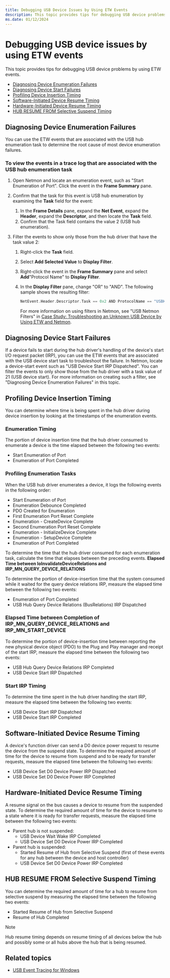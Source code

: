 ```yaml
---
title: Debugging USB Device Issues by Using ETW Events
description: This topic provides tips for debugging USB device problems by using ETW events.
ms.date: 01/12/2024
---
```


# Debugging USB device issues by using ETW events

This topic provides tips for debugging USB device problems by using ETW events.

- [Diagnosing Device Enumeration Failures](#diagnosing-device-enumeration-failures)
- [Diagnosing Device Start Failures](#diagnosing-device-start-failures)
- [Profiling Device Insertion Timing](#profiling-device-insertion-timing)
- [Software-Initiated Device Resume Timing](#software-initiated-device-resume-timing)
- [Hardware-Initiated Device Resume Timing](#hardware-initiated-device-resume-timing)
- [HUB RESUME FROM Selective Suspend Timing](#hub-resume-from-selective-suspend-timing)

## Diagnosing Device Enumeration Failures

You can use the ETW events that are associated with the USB hub enumeration task to determine the root cause of most device enumeration failures.

### To view the events in a trace log that are associated with the USB hub enumeration task

1. Open Netmon and locate an enumeration event, such as "Start Enumeration of Port". Click the event in the **Frame Summary** pane.
1. Confirm that the task for this event is USB hub enumeration by examining the **Task** field for the event:
    1. In the **Frame Details** pane, expand the **Net Event**, expand the **Header**, expand the **Descriptor**, and then locate the **Task** field.
    1. Confirm that the Task field contains the value 2 (USB hub enumeration).

1. Filter the events to show only those from the hub driver that have the task value 2:
    1. Right-click the **Task** field.
    1. Select **Add Selected Value** to **Display Filter**.
    1. Right-click the event in the **Frame Summary** pane and select **Add**"Protocol Name" to **Display Filter**.
    1. In the **Display Filter** pane, change "OR" to "AND". The following sample shows the resulting filter:

        ```cpp
        NetEvent.Header.Descriptor.Task == 0x2 AND ProtocolName == "USBHub_MicrosoftWindowsUSBUSBHUB"
        ```

        For more information on using filters in Netmon, see "USB Netmon Filters" in [Case Study: Troubleshooting an Unknown USB Device by Using ETW and Netmon](case-study--troubleshooting-an-unknown-usb-device-by-using-etw-and-netmon.md).

## Diagnosing Device Start Failures

If a device fails to start during the hub driver's handling of the device's start I/O request packet (IRP), you can use the ETW events that are associated with the USB device start task to troubleshoot the failure. In Netmon, locate a device-start event such as "USB Device Start IRP Dispatched". You can filter the events to only show those from the hub driver with a task value of 21 (USB device start). For more information on creating such a filter, see "Diagnosing Device Enumeration Failures" in this topic.

## Profiling Device Insertion Timing

You can determine where time is being spent in the hub driver during device insertion by looking at the timestamps of the enumeration events.

### Enumeration Timing

The portion of device insertion time that the hub driver consumed to enumerate a device is the time elapsed between the following two events:

- Start Enumeration of Port
- Enumeration of Port Completed

### Profiling Enumeration Tasks

When the USB hub driver enumerates a device, it logs the following events in the following order:

- Start Enumeration of Port
- Enumeration Debounce Completed
- PDO Created for Enumeration
- First Enumeration Port Reset Complete
- Enumeration - CreateDevice Complete
- Second Enumeration Port Reset Complete
- Enumeration - InitializeDevice Complete
- Enumeration - SetupDevice Complete
- Enumeration of Port Completed

To determine the time that the hub driver consumed for each enumeration task, calculate the time that elapses between the preceding events.
**Elapsed Time between IoInvalidateDeviceRelations and IRP_MN_QUERY_DEVICE_RELATIONS**

To determine the portion of device-insertion time that the system consumed while it waited for the query device relations IRP, measure the elapsed time between the following two events:

- Enumeration of Port Completed
- USB Hub Query Device Relations (BusRelations) IRP Dispatched

### Elapsed Time between Completion of IRP_MN_QUERY_DEVICE_RELATIONS and IRP_MN_START_DEVICE

To determine the portion of device-insertion time between reporting the new physical device object (PDO) to the Plug and Play manager and receipt of the start IRP, measure the elapsed time between the following two events:

- USB Hub Query Device Relations IRP Completed
- USB Device Start IRP Dispatched

### Start IRP Timing

To determine the time spent in the hub driver handling the start IRP, measure the elapsed time between the following two events:

- USB Device Start IRP Dispatched
- USB Device Start IRP Completed

## Software-Initiated Device Resume Timing

A device's function driver can send a D0 device power request to resume the device from the suspend state. To determine the required amount of time for the device to resume from suspend and to be ready for transfer requests, measure the elapsed time between the following two events:

- USB Device Set D0 Device Power IRP Dispatched
- USB Device Set D0 Device Power IRP Completed

## Hardware-Initiated Device Resume Timing

A resume signal on the bus causes a device to resume from the suspended state. To determine the required amount of time for the device to resume to a state where it is ready for transfer requests, measure the elapsed time between the following two events:

- Parent hub is not suspended:
  - USB Device Wait Wake IRP Completed
  - USB Device Set D0 Device Power IRP Completed
- Parent hub is suspended:
  - Started Resume of Hub from Selective Suspend (first of these events for any hub between the device and host controller)
  - USB Device Set D0 Device Power IRP Completed

## HUB RESUME FROM Selective Suspend Timing

You can determine the required amount of time for a hub to resume from selective suspend by measuring the elapsed time between the following two events:

- Started Resume of Hub from Selective Suspend
- Resume of Hub Completed

> [!NOTE]
> Hub resume timing depends on resume timing of all devices below the hub and possibly some or all hubs above the hub that is being resumed.

## Related topics

- [USB Event Tracing for Windows](usb-event-tracing-for-windows.md)
